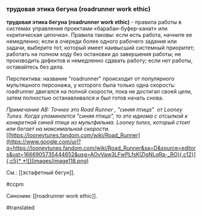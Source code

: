 ### трудовая этика бегуна (roadrunner work ethic)

**трудовая этика бегуна (roadrunner work ethic)** - правила работы в системах управления проектами «барабан-буфер-канат» или «критическая цепочка». Правила таковы: если есть работа, начните ее немедленно; если в очереди более одного рабочего задания или задачи, выберите тот, который имеет наивысший системный приоритет; работать на полном ходу без остановки до завершения работы; не производить дефектов и немедленно сдавать работу; если нет работы, оставайтесь без дела.

Перспектива: название "roadrunner" происходит от популярного мультяшного персонажа, у которого была только одна скорость: roadrunner двигался на полной скорости, пока не достигал своей цели, затем полностью останавливался и был готов начать снова.

*Примечание АВ: Точнее это Road Runner , "синяя птица"  от Looney Tunes. Когда упоминается "синяя птица", то это идиома с отсылкой к конкретной синей птице из мультфильма. Looney tunes, который стоит или бегает на максимальной скорости.* [[https://looneytunes.fandom.com/wiki/Road_Runner](https://www.google.com/url?q=https://looneytunes.fandom.com/wiki/Road_Runner&sa=D&source=editors&ust=1666905735444652&usg=AOvVaw3LFwPLfsKlZlgNLqRa-_RO){.c12}]{.c5}* *![](images/image118.png)

См.: [[эстафетный бегун]].

#ccpm

Синоним: [[roadrunner work ethic]].

#translated
